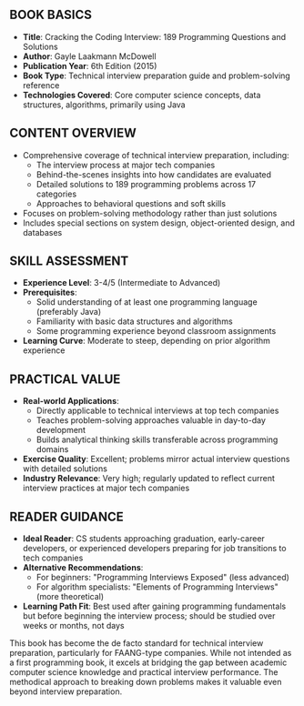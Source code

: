 ## BOOK BASICS
- **Title**: Cracking the Coding Interview: 189 Programming Questions and Solutions
- **Author**: Gayle Laakmann McDowell
- **Publication Year**: 6th Edition (2015)
- **Book Type**: Technical interview preparation guide and problem-solving reference
- **Technologies Covered**: Core computer science concepts, data structures, algorithms, primarily using Java

## CONTENT OVERVIEW
- Comprehensive coverage of technical interview preparation, including:
  - The interview process at major tech companies
  - Behind-the-scenes insights into how candidates are evaluated
  - Detailed solutions to 189 programming problems across 17 categories
  - Approaches to behavioral questions and soft skills
- Focuses on problem-solving methodology rather than just solutions
- Includes special sections on system design, object-oriented design, and databases

## SKILL ASSESSMENT
- **Experience Level**: 3-4/5 (Intermediate to Advanced)
- **Prerequisites**: 
  - Solid understanding of at least one programming language (preferably Java)
  - Familiarity with basic data structures and algorithms
  - Some programming experience beyond classroom assignments
- **Learning Curve**: Moderate to steep, depending on prior algorithm experience

## PRACTICAL VALUE
- **Real-world Applications**:
  - Directly applicable to technical interviews at top tech companies
  - Teaches problem-solving approaches valuable in day-to-day development
  - Builds analytical thinking skills transferable across programming domains
- **Exercise Quality**: Excellent; problems mirror actual interview questions with detailed solutions
- **Industry Relevance**: Very high; regularly updated to reflect current interview practices at major tech companies

## READER GUIDANCE
- **Ideal Reader**: CS students approaching graduation, early-career developers, or experienced developers preparing for job transitions to tech companies
- **Alternative Recommendations**:
  - For beginners: "Programming Interviews Exposed" (less advanced)
  - For algorithm specialists: "Elements of Programming Interviews" (more theoretical)
- **Learning Path Fit**: Best used after gaining programming fundamentals but before beginning the interview process; should be studied over weeks or months, not days

This book has become the de facto standard for technical interview preparation, particularly for FAANG-type companies. While not intended as a first programming book, it excels at bridging the gap between academic computer science knowledge and practical interview performance. The methodical approach to breaking down problems makes it valuable even beyond interview preparation.